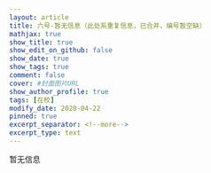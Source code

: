 ```yaml
---
layout: article
title: 六号-暂无信息（此处系重复信息，已合并，编号暂空缺）
mathjax: true
show_title: true
show_edit_on_github: false
show_date: true
show_tags: true
comment: false
cover: #封面图片URL
show_author_profile: true
tags: [在校]
modify_date: 2020-04-22
pinned: true 
excerpt_separator: <!--more-->
excerpt_type: text
---
```


暂无信息
